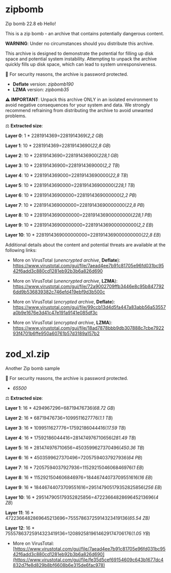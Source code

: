 # zipbomb
Zip bomb 22.8 eb
Hello!

This is a zip bomb - an archive that contains potentially dangerous content.

**WARNING**: Under no circumstances should you distribute this archive.

This archive is designed to demonstrate the potential for filling up disk space and potential system instability. Attempting to unpack the archive quickly fills up disk space, which can lead to system unresponsiveness.

🔐 For security reasons, the archive is password protected.
- **Deflate** version: *zipbomb190*
- **LZMA** version: *zipbomb35*

⚠️ **IMPORTANT**: Unpack this archive ONLY in an isolated environment to avoid negative consequences for your system and data. We strongly recommend refraining from distributing the archive to avoid unwanted problems.

⚖ **Extracted size**:

**Layer 0**: 1 * 2281914369=2281914369(*2,2 GB*)

**Layer 1**: 10 * 2281914369=22819143690(*22,8 GB*)

**Layer 2**: 10 * 22819143690=228191436900(*228,1 GB*)

**Layer 3**: 10 * 228191436900=2281914369000(*2,2 TB*)

**Layer 4**: 10 * 2281914369000=22819143690000(*22,8 TB*)

**Layer 5**: 10 * 22819143690000=228191436900000(*228,1 TB*)

**Layer 6**: 10 * 228191436900000=2281914369000000(*2,2 PB*)

**Layer 7**: 10 * 2281914369000000=22819143690000000(*22,8 PB*)

**Layer 8**: 10 * 22819143690000000=228191436900000000(*228,1 PB*)

**Layer 9**: 10 * 228191436900000000=2281914369000000000(*2,2 EB*)

**Layer 10**: 10 * 2281914369000000000=2281914369000000000(*22,8 EB*)

Additional details about the content and potential threats are available at the following links:

- More on VirusTotal (*unencrypted archive*, **Deflate**): 
  https://www.virustotal.com/gui/file/7aead4ee7b91c81705e96fd031bc9542f6add3c880cd1281eb92b3b6a826d690

- More on VirusTotal (*unencrypted archive*, **LZMA**):
  https://www.virustotal.com/gui/file/72a9002709ffb3446e8c95b8477926dd9b536839382c746efd419ebf9d3b500c

- More on VirusTotal (*encrypted archive*, **Deflate**): 
  https://www.virustotal.com/gui/file/99ccb13d4d5fa447a83abb56a53557a0b9e1676e3d41c47e191a9141e085df3c
  
- More on VirusTotal (*encrypted archive*, **LZMA**):
  https://www.virustotal.com/gui/file/18ad7878bbb9db307888c7cbe792293f4701b6ffe950a60761b57d3189a157b2

# zod_xl.zip
Another Zip bomb sample

🔐 For security reasons, the archive is password protected.
- *65500*

⚖ **Extracted size**:

**Layer 1**: 16 * 4294967296=68719476736(*68.72 GB*)

**Layer 2**: 16 * 68719476736=1099511627776(*1.1 TB*)

**Layer 3**: 16 * 1099511627776=17592186044416(*17.59 TB*)

**Layer 4**: 16 * 17592186044416=281474976710656(*281.49 TB*)

**Layer 5**: 16 * 281474976710656=4503599627370496(*450.36 TB*)

**Layer 6**: 16 * 4503599627370496=72057594037927936(*64 PB*)

**Layer 7**: 16 * 72057594037927936=1152921504606846976(*1 EB*)

**Layer 8**: 16 * 1152921504606846976=18446744073709551616(*16 EB*)

**Layer 9**: 16 * 18446744073709551616=295147905179352825856(*256 EB*)

**Layer 10**: 16 * 295147905179352825856=4722366482869645213696(*4 ZB*)

**Layer 11**: 16 * 4722366482869645213696=75557863725914323419136(*65.54 ZB)*

**Layer 12**: 16 * 75557863725914323419136=1208925819614629174706176(*1.05 YB*)

- More on VirusTotal: 
  [https://www.virustotal.com/gui/file/7aead4ee7b91c81705e96fd031bc9542f6add3c880cd1281eb92b3b6a826d690](https://www.virustotal.com/gui/file/fe35d5cef69154609c643b1677dc4832d7fe8d829b8bf6608b6e315de6fac978)
